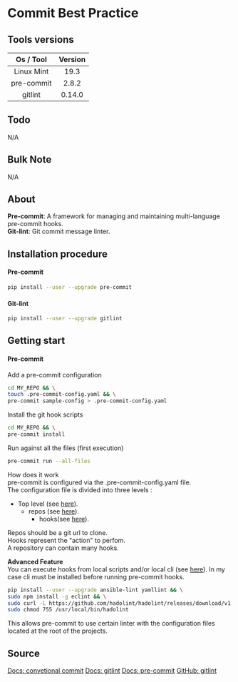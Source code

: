 # Commit Best Practice

## Tools versions

|  Os / Tool | Version |
| :--------: | :-----: |
| Linux Mint |   19.3  |
| pre-commit |  2.8.2  |
|   gitlint  |  0.14.0 |

## Todo

N/A

## Bulk Note

N/A

## About

**Pre-commit**: A framework for managing and maintaining multi-language pre-commit hooks.  
**Git-lint**: Git commit message linter.

## Installation procedure

#### Pre-commit

```sh
pip install --user --upgrade pre-commit
```

#### Git-lint

```sh
pip install --user --upgrade gitlint
```

## Getting start

#### Pre-commit

Add a pre-commit configuration

```sh
cd MY_REPO && \
touch .pre-commit-config.yaml && \
pre-commit sample-config > .pre-commit-config.yaml
```

Install the git hook scripts

```sh
cd MY_REPO && \
pre-commit install
```

Run against all the files (first execution)

```sh
pre-commit run --all-files
```

How does it work  
pre-commit is configured via the .pre-commit-config.yaml file.  
The configuration file is divided into three levels :

-   Top level (see [here](https://pre-commit.com/#pre-commit-configyaml---top-level)).
    -   repos (see [here](https://pre-commit.com/#pre-commit-configyaml---repos)).
        -   hooks(see [here](https://pre-commit.com/#pre-commit-configyaml---hooks)).

Repos should be a git url to clone.  
Hooks represent the "action" to perfom.  
A repository can contain many hooks.

**Advanced Feature**  
You can execute hooks from local scripts and/or local cli (see [here](https://pre-commit.com/#repository-local-hooks)).
In my case cli must be installed before running pre-commit hooks.

```sh
pip install --user --upgrade ansible-lint yamllint && \
sudo npm install -g eclint && \
sudo curl -L https://github.com/hadolint/hadolint/releases/download/v1.18.2/hadolint-Linux-x86_64 --output /usr/local/bin/hadolint && \
sudo chmod 755 /usr/local/bin/hadolint
```

This allows pre-commit to use certain linter with the configuration files located at the root of the projects.

## Source

[Docs: convetional commit](https://www.conventionalcommits.org/fr/v1.0.0/)
[Docs: gitlint](https://github.com/jorisroovers/gitlint)
[Docs: pre-commit](https://pre-commit.com)
[GitHub: gitlint](https://github.com/jorisroovers/gitlint)
